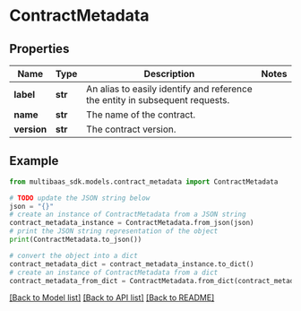 # ContractMetadata


## Properties

Name | Type | Description | Notes
------------ | ------------- | ------------- | -------------
**label** | **str** | An alias to easily identify and reference the entity in subsequent requests. | 
**name** | **str** | The name of the contract. | 
**version** | **str** | The contract version. | 

## Example

```python
from multibaas_sdk.models.contract_metadata import ContractMetadata

# TODO update the JSON string below
json = "{}"
# create an instance of ContractMetadata from a JSON string
contract_metadata_instance = ContractMetadata.from_json(json)
# print the JSON string representation of the object
print(ContractMetadata.to_json())

# convert the object into a dict
contract_metadata_dict = contract_metadata_instance.to_dict()
# create an instance of ContractMetadata from a dict
contract_metadata_from_dict = ContractMetadata.from_dict(contract_metadata_dict)
```
[[Back to Model list]](../README.md#documentation-for-models) [[Back to API list]](../README.md#documentation-for-api-endpoints) [[Back to README]](../README.md)


